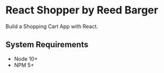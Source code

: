 # React Shopper by Reed Barger

Build a Shopping Cart App with React.

## System Requirements

- Node 10+
- NPM 5+
